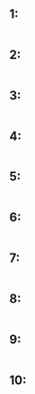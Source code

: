 #

## 1: 
```python
```

## 2: 
```python
```

## 3: 
```python
```

## 4: 
```python
```

## 5: 
```python
```

## 6: 
```python
```

## 7: 
```python
```

## 8: 
```python
```

## 9: 
```python
```

## 10: 
```python
```